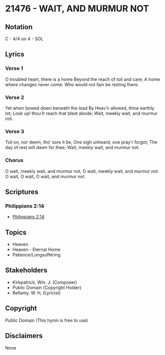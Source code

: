 # 21476 - WAIT, AND MURMUR NOT

## Notation

C - 4/4 on 4 - SOL

## Lyrics

### Verse 1

O troubled heart, there is a home Beyond the reach of toil and care; A home where changes never come: Who would not fain be resting there. 

### Verse 2

Yet when bowed down beneath the load By Heav’n allowed, thine earthly lot; Look up! thou’lt reach that blest abode; Wait, meekly wait, and murmur not.

### Verse 3

Toil on, nor deem, tho’ sore it be, One sigh unheard, one pray'r forgot; The day of rest will dawn for thee; Wait, meekly wait, and murmur not.


### Chorus

O wait, meekly wait, and murmur not, O wait, meekly wait, and murmur not O wait, O wait, O wait, and murmur not.


## Scriptures

### Philippians 2:14

- [Philippians 2:14](https://www.biblegateway.com/passage/?search=Philippians%202%3A14)


## Topics

- Heaven
- Heaven - Eternal Home
- Patience/Longsuffering

## Stakeholders

- Kirkpatrick, Wm. J. (Composer)
- Public Domain (Copyright Holder)
- Bellamy, W. H, (Lyricist)

## Copyright

Public Domain
(This hymn is free to use)

## Disclaimers

None

